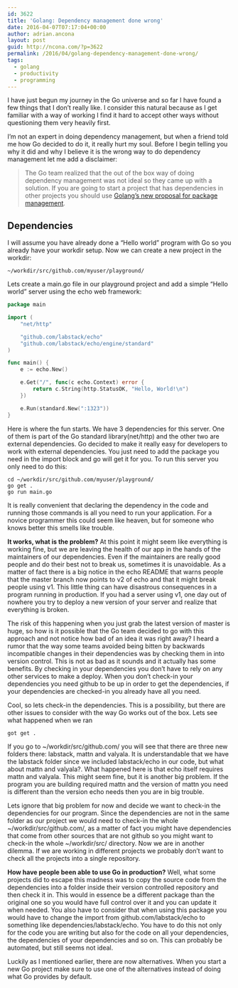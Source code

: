 ```yaml
---
id: 3622
title: 'Golang: Dependency management done wrong'
date: 2016-04-07T07:17:04+00:00
author: adrian.ancona
layout: post
guid: http://ncona.com/?p=3622
permalink: /2016/04/golang-dependency-management-done-wrong/
tags:
  - golang
  - productivity
  - programming
---
```

I have just begun my journey in the Go universe and so far I have found a few things that I don&#8217;t really like. I consider this natural because as I get familiar with a way of working I find it hard to accept other ways without questioning them very heavily first.

I&#8217;m not an expert in doing dependency management, but when a friend told me how Go decided to do it, it really hurt my soul. Before I begin telling you why it did and why I believe it is the wrong way to do dependency management let me add a disclaimer:

> The Go team realized that the out of the box way of doing dependency management was not ideal so they came up with a solution. If you are going to start a project that has dependencies in other projects you should use [Golang&#8217;s new proposal for package management](https://github.com/golang/go/wiki/PackageManagementTools).

<!--more-->

## Dependencies

I will assume you have already done a &#8220;Hello world&#8221; program with Go so you already have your workdir setup. Now we can create a new project in the workdir:

```
~/workdir/src/github.com/myuser/playground/
```

Lets create a main.go file in our playground project and add a simple &#8220;Hello world&#8221; server using the echo web framework:

```go
package main

import (
    "net/http"

    "github.com/labstack/echo"
    "github.com/labstack/echo/engine/standard"
)

func main() {
    e := echo.New()

    e.Get("/", func(c echo.Context) error {
        return c.String(http.StatusOK, "Hello, World!\n")
    })

    e.Run(standard.New(":1323"))
}
```

Here is where the fun starts. We have 3 dependencies for this server. One of them is part of the Go standard library(net/http) and the other two are external dependencies. Go decided to make it really easy for developers to work with external dependencies. You just need to add the package you need in the import block and go will get it for you. To run this server you only need to do this:

```
cd ~/workdir/src/github.com/myuser/playground/
go get .
go run main.go
```

It is really convenient that declaring the dependency in the code and running those commands is all you need to run your application. For a novice programmer this could seem like heaven, but for someone who knows better this smells like trouble.

**It works, what is the problem?** At this point it might seem like everything is working fine, but we are leaving the health of our app in the hands of the maintainers of our dependencies. Even if the maintainers are really good people and do their best not to break us, sometimes it is unavoidable. As a matter of fact there is a big notice in the echo README that warns people that the master branch now points to v2 of echo and that it might break people using v1. This little thing can have disastrous consequences in a program running in production. If you had a server using v1, one day out of nowhere you try to deploy a new version of your server and realize that everything is broken.

The risk of this happening when you just grab the latest version of master is huge, so how is it possible that the Go team decided to go with this approach and not notice how bad of an idea it was right away? I heard a rumor that the way some teams avoided being bitten by backwards incompatible changes in their dependencies was by checking them in into version control. This is not as bad as it sounds and it actually has some benefits. By checking in your dependencies you don&#8217;t have to rely on any other services to make a deploy. When you don&#8217;t check-in your dependencies you need github to be up in order to get the dependencies, if your dependencies are checked-in you already have all you need.

Cool, so lets check-in the dependencies. This is a possibility, but there are other issues to consider with the way Go works out of the box. Lets see what happened when we ran

```
got get .
```

If you go to ~/workdir/src/github.com/ you will see that there are three new folders there: labstack, mattn and valyala. It is understandable that we have the labstack folder since we included labstack/echo in our code, but what about mattn and valyala?. What happened here is that echo itself requires mattn and valyala. This might seem fine, but it is another big problem. If the program you are building required mattn and the version of mattn you need is different than the version echo needs then you are in big trouble.

Lets ignore that big problem for now and decide we want to check-in the dependencies for our program. Since the dependencies are not in the same folder as our project we would need to check-in the whole ~/workdir/src/github.com/, as a matter of fact you might have dependencies that come from other sources that are not github so you might want to check-in the whole ~/workdir/src/ directory. Now we are in another dilemma. If we are working in different projects we probably don&#8217;t want to check all the projects into a single repository.

**How have people been able to use Go in production?** Well, what some projects did to escape this madness was to copy the source code from the dependencies into a folder inside their version controlled repository and then check it in. This would in essence be a different package than the original one so you would have full control over it and you can update it when needed. You also have to consider that when using this package you would have to change the import from github.com/labstack/echo to something like dependencies/labstack/echo. You have to do this not only for the code you are writing but also for the code on all your dependencies, the dependencies of your dependencies and so on. This can probably be automated, but still seems not ideal.

Luckily as I mentioned earlier, there are now alternatives. When you start a new Go project make sure to use one of the alternatives instead of doing what Go provides by default.

